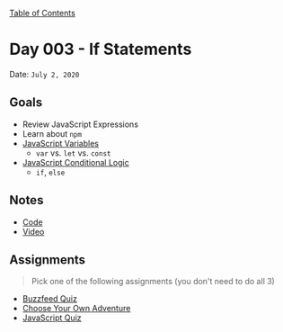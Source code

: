 [Table of Contents](../../README.md)

# Day 003 - If Statements

Date: `July 2, 2020`

## Goals
* Review JavaScript Expressions
* Learn about `npm`
* [JavaScript Variables](/units/javascript-variables)
	- `var` vs. `let` vs. `const`
* [JavaScript Conditional Logic](/units/javascript-conditional-logic)
	- `if`, `else`


## Notes
* [Code](./code)
* [Video](https://www.youtube.com/watch?v=gU7FFJ8XRDA)

## Assignments
> Pick one of the following assignments (you don't need to do all 3)
* [Buzzfeed Quiz](/assignments/js-buzzfeed)
* [Choose Your Own Adventure](/assignments/js-choose-your-own-adventure)
* [JavaScript Quiz](/assignments/js-quiz)